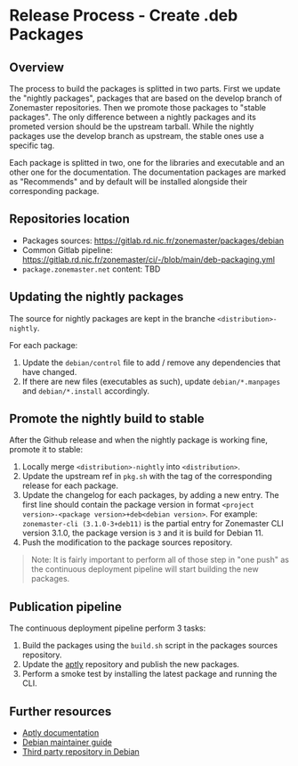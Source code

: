 Release Process - Create .deb Packages
=====================================


## Overview

The process to build the packages is splitted in two parts. First we update the "nightly packages", packages that are based on the develop branch of Zonemaster repositories. Then we promote those packages to "stable packages". The only difference between a nightly packages and its prometed version should be the upstream tarball. While the nightly packages use the develop branch as upstream, the stable ones use a specific tag.

Each package is splitted in two, one for the libraries and executable and an other one for the documentation. The documentation packages are marked as "Recommends" and by default will be installed alongside their corresponding package.

## Repositories location

* Packages sources: https://gitlab.rd.nic.fr/zonemaster/packages/debian
* Common Gitlab pipeline: https://gitlab.rd.nic.fr/zonemaster/ci/-/blob/main/deb-packaging.yml
* `package.zonemaster.net` content: TBD

## Updating the nightly packages

The source for nightly packages are kept in the branche `<distribution>-nightly`.

For each package:
1. Update the `debian/control` file to add / remove any dependencies that have changed.
2. If there are new files (executables as such), update `debian/*.manpages` and `debian/*.install` accordingly.

## Promote the nightly build to stable
After the Github release and when the nightly package is working fine, promote it to stable:
1. Locally merge `<distribution>-nightly` into `<distribution>`.
2. Update the upstream ref in `pkg.sh` with the tag of the corresponding release for each package.
3. Update the changelog for each packages, by adding a new entry. The first line should contain the package version in format `<project version>-<package version>+deb<debian version>`. For example: `zonemaster-cli (3.1.0-3+deb11)` is the partial entry for Zonemaster CLI version 3.1.0, the package version is `3` and it is build for Debian 11.
4. Push the modification to the package sources repository.

> Note: It is fairly important to perform all of those step in "one push" as the continuous deployment pipeline will start building the new packages.

## Publication pipeline

The continuous deployment pipeline perform 3 tasks:
1. Build the packages using the `build.sh` script in the packages sources repository.
2. Update the [aptly] repository and publish the new packages.
3. Perform a smoke test by installing the latest package and running the CLI.


## Further resources
* [Aptly documentation](https://www.aptly.info/doc/overview/)
* [Debian maintainer guide](https://www.debian.org/doc/manuals/maint-guide/)
* [Third party repository in Debian](https://wiki.debian.org/DebianRepository/UseThirdParty)

[aptly]: https://aplty.info
